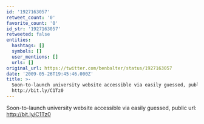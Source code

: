 ```yaml
---
id: '1927163057'
retweet_count: '0'
favorite_count: '0'
id_str: '1927163057'
retweeted: false
entities:
  hashtags: []
  symbols: []
  user_mentions: []
  urls: []
original_url: https://twitter.com/benbalter/status/1927163057
date: '2009-05-26T19:45:46.000Z'
title: >-
  Soon-to-launch university website accessible via easily guessed, public url:
  http://bit.ly/C1Tz0
---
```


Soon-to-launch university website accessible via easily guessed, public url: http://bit.ly/C1Tz0